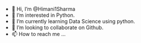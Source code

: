 - 👋 Hi, I’m @Himani1Sharma
- 👀 I’m interested in Python.
- 🌱 I’m currently learning Data Science using python.
- 💞️ I’m looking to collaborate on Github.
- 📫 How to reach me ...

<!---
Himani1Sharma/Himani1Sharma is a ✨ special ✨ repository because its `README.md` (this file) appears on your GitHub profile.
You can click the Preview link to take a look at your changes.
--->
